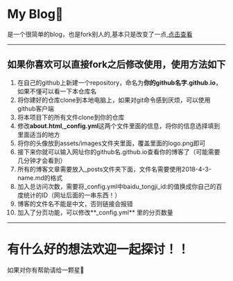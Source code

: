 # My Blog:sparkling_heart:

是一个很简单的blog，也是fork别人的,基本只是改变了一点,[点击查看](http://ruanwenjun.github.io)

---
## 如果你喜欢可以直接fork之后修改使用，使用方法如下
1. 在自己的github上新建一个repository，命名为**你的github名字.github.io**，如果不懂可以看一下本仓库名
2. 将你建好的仓库clone到本地电脑上，如果对git命令感到厌烦，可以使用github客户端
3. 将本项目下的所有文件clone到你的仓库
4. 修改**about.html**,**_config.yml**这两个文件里面的信息，将你的信息选择填到里面适当的地方
5. 将你的头像放到assets/images文件夹里面，覆盖里面的logo.png即可
6. 接下来你就可以输入网址你的github名.github.io查看你的博客了（可能需要几分钟才会看到）
7. 所有的博客文章需要放入_posts文件夹下面，文件名需要使用2018-4-3-name.md的格式
8. 加入总访问次数，需要将_config.yml中baidu_tongji_id:的值换成你自己的百度统计的ID（网址后面的一串东西！）
9. 博客的文件名不能是中文，否则链接会报错
10. 加入了分页功能，可以修改**_config.yml** 里的分页数量
---
# 有什么好的想法欢迎一起探讨！！

如果对你有帮助请给一颗星:sparkling_heart:
